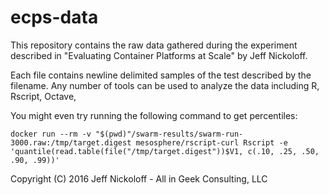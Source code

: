 # ecps-data

This repository contains the raw data gathered during the experiment described in "Evaluating Container Platforms at Scale" by Jeff Nickoloff.

Each file contains newline delimited samples of the test described by the filename. Any number of tools can be used to analyze the data including R, Rscript, Octave, 

You might even try running the following command to get percentiles:

    docker run --rm -v "$(pwd)"/swarm-results/swarm-run-3000.raw:/tmp/target.digest mesosphere/rscript-curl Rscript -e 'quantile(read.table(file("/tmp/target.digest"))$V1, c(.10, .25, .50, .90, .99))'

Copyright (C) 2016  Jeff Nickoloff - All in Geek Consulting, LLC
